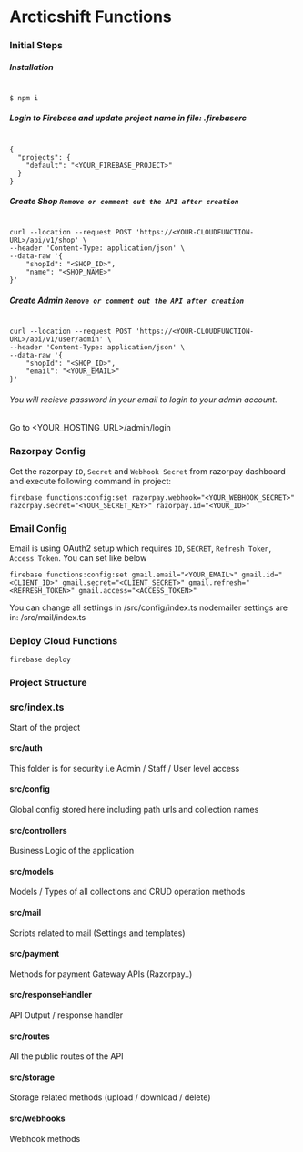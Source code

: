 # Arcticshift Functions

### Initial Steps
##### Installation
#
```
$ npm i
```

##### Login to Firebase and update project name in file: .firebaserc
#
```
{
  "projects": {
    "default": "<YOUR_FIREBASE_PROJECT>"
  }
}
```

##### Create Shop `Remove or comment out the API after creation`
#
```
curl --location --request POST 'https://<YOUR-CLOUDFUNCTION-URL>/api/v1/shop' \
--header 'Content-Type: application/json' \
--data-raw '{
    "shopId": "<SHOP_ID>",
    "name": "<SHOP_NAME>"
}'
```
##### Create Admin `Remove or comment out the API after creation`
#
```
curl --location --request POST 'https://<YOUR-CLOUDFUNCTION-URL>/api/v1/user/admin' \
--header 'Content-Type: application/json' \
--data-raw '{
    "shopId": "<SHOP_ID>",
    "email": "<YOUR_EMAIL>"
}'
```
###### You will recieve password in your email to login to your admin account.
Go to <YOUR_HOSTING_URL>/admin/login

### Razorpay Config
Get the razorpay `ID`, `Secret` and `Webhook Secret` from razorpay dashboard and execute following command in project:
```
firebase functions:config:set razorpay.webhook="<YOUR_WEBHOOK_SECRET>" razorpay.secret="<YOUR_SECRET_KEY>" razorpay.id="<YOUR_ID>"
```
### Email Config
Email is using OAuth2 setup which requires `ID`, `SECRET`, `Refresh Token`, `Access Token`.
You can set like below
```
firebase functions:config:set gmail.email="<YOUR_EMAIL>" gmail.id="<CLIENT_ID>" gmail.secret="<CLIENT_SECRET>" gmail.refresh="<REFRESH_TOKEN>" gmail.access="<ACCESS_TOKEN>"
```
You can change all settings in /src/config/index.ts
nodemailer settings are in: /src/mail/index.ts

### Deploy Cloud Functions
```
firebase deploy
```

### Project Structure
### src/index.ts
Start of the project

#### src/auth
This folder is for security i.e Admin / Staff / User level access

#### src/config
Global config stored here including path urls and collection names

#### src/controllers
Business Logic of the application

#### src/models
Models / Types of all collections and CRUD operation methods

#### src/mail
Scripts related to mail (Settings and templates)

#### src/payment
Methods for payment Gateway APIs (Razorpay..)

#### src/responseHandler
API Output / response handler

#### src/routes
All the public routes of the API

#### src/storage
Storage related methods (upload / download / delete)

#### src/webhooks
Webhook methods
